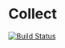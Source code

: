 # Collect

[![Build Status](https://travis-ci.org/AnthonyPorthouse/Collect.svg?branch=master)](https://travis-ci.org/AnthonyPorthouse/Collect)
